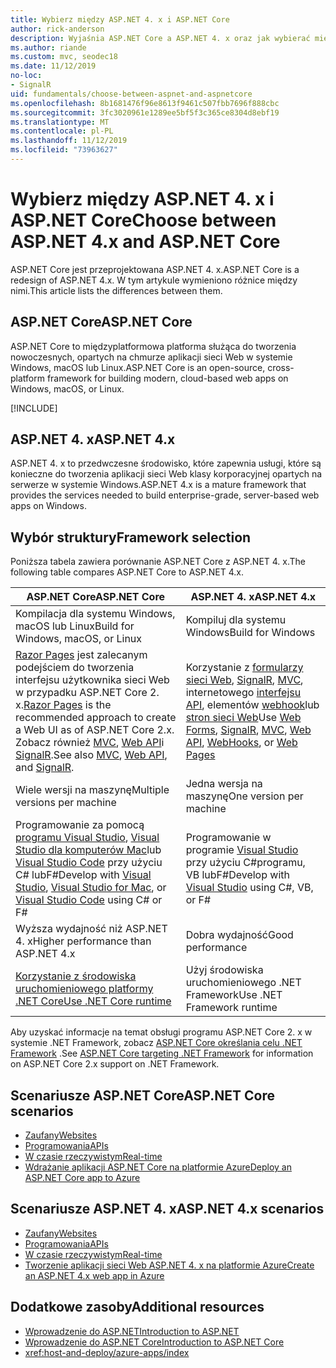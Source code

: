 ```yaml
---
title: Wybierz między ASP.NET 4. x i ASP.NET Core
author: rick-anderson
description: Wyjaśnia ASP.NET Core a ASP.NET 4. x oraz jak wybierać między nimi.
ms.author: riande
ms.custom: mvc, seodec18
ms.date: 11/12/2019
no-loc:
- SignalR
uid: fundamentals/choose-between-aspnet-and-aspnetcore
ms.openlocfilehash: 8b1681476f96e8613f9461c507fbb7696f888cbc
ms.sourcegitcommit: 3fc3020961e1289ee5bf5f3c365ce8304d8ebf19
ms.translationtype: MT
ms.contentlocale: pl-PL
ms.lasthandoff: 11/12/2019
ms.locfileid: "73963627"
---
```

# <a name="choose-between-aspnet-4x-and-aspnet-core"></a><span data-ttu-id="96b6c-103">Wybierz między ASP.NET 4. x i ASP.NET Core</span><span class="sxs-lookup"><span data-stu-id="96b6c-103">Choose between ASP.NET 4.x and ASP.NET Core</span></span>

<span data-ttu-id="96b6c-104">ASP.NET Core jest przeprojektowana ASP.NET 4. x.</span><span class="sxs-lookup"><span data-stu-id="96b6c-104">ASP.NET Core is a redesign of ASP.NET 4.x.</span></span> <span data-ttu-id="96b6c-105">W tym artykule wymieniono różnice między nimi.</span><span class="sxs-lookup"><span data-stu-id="96b6c-105">This article lists the differences between them.</span></span>

## <a name="aspnet-core"></a><span data-ttu-id="96b6c-106">ASP.NET Core</span><span class="sxs-lookup"><span data-stu-id="96b6c-106">ASP.NET Core</span></span>

<span data-ttu-id="96b6c-107">ASP.NET Core to międzyplatformowa platforma służąca do tworzenia nowoczesnych, opartych na chmurze aplikacji sieci Web w systemie Windows, macOS lub Linux.</span><span class="sxs-lookup"><span data-stu-id="96b6c-107">ASP.NET Core is an open-source, cross-platform framework for building modern, cloud-based web apps on Windows, macOS, or Linux.</span></span>

[!INCLUDE[](~/includes/benefits.md)]

## <a name="aspnet-4x"></a><span data-ttu-id="96b6c-108">ASP.NET 4. x</span><span class="sxs-lookup"><span data-stu-id="96b6c-108">ASP.NET 4.x</span></span>

<span data-ttu-id="96b6c-109">ASP.NET 4. x to przedwczesne środowisko, które zapewnia usługi, które są konieczne do tworzenia aplikacji sieci Web klasy korporacyjnej opartych na serwerze w systemie Windows.</span><span class="sxs-lookup"><span data-stu-id="96b6c-109">ASP.NET 4.x is a mature framework that provides the services needed to build enterprise-grade, server-based web apps on Windows.</span></span>

## <a name="framework-selection"></a><span data-ttu-id="96b6c-110">Wybór struktury</span><span class="sxs-lookup"><span data-stu-id="96b6c-110">Framework selection</span></span>

<span data-ttu-id="96b6c-111">Poniższa tabela zawiera porównanie ASP.NET Core z ASP.NET 4. x.</span><span class="sxs-lookup"><span data-stu-id="96b6c-111">The following table compares ASP.NET Core to ASP.NET 4.x.</span></span>

| <span data-ttu-id="96b6c-112">ASP.NET Core</span><span class="sxs-lookup"><span data-stu-id="96b6c-112">ASP.NET Core</span></span> | <span data-ttu-id="96b6c-113">ASP.NET 4. x</span><span class="sxs-lookup"><span data-stu-id="96b6c-113">ASP.NET 4.x</span></span> |
|---|---|
|<span data-ttu-id="96b6c-114">Kompilacja dla systemu Windows, macOS lub Linux</span><span class="sxs-lookup"><span data-stu-id="96b6c-114">Build for Windows, macOS, or Linux</span></span>|<span data-ttu-id="96b6c-115">Kompiluj dla systemu Windows</span><span class="sxs-lookup"><span data-stu-id="96b6c-115">Build for Windows</span></span>|
|<span data-ttu-id="96b6c-116">[Razor Pages](xref:razor-pages/index) jest zalecanym podejściem do tworzenia interfejsu użytkownika sieci Web w przypadku ASP.NET Core 2. x.</span><span class="sxs-lookup"><span data-stu-id="96b6c-116">[Razor Pages](xref:razor-pages/index) is the recommended approach to create a Web UI as of ASP.NET Core 2.x.</span></span> <span data-ttu-id="96b6c-117">Zobacz również [MVC](xref:mvc/overview), [Web API](xref:tutorials/first-web-api)i [SignalR](xref:signalr/introduction).</span><span class="sxs-lookup"><span data-stu-id="96b6c-117">See also [MVC](xref:mvc/overview), [Web API](xref:tutorials/first-web-api), and [SignalR](xref:signalr/introduction).</span></span>|<span data-ttu-id="96b6c-118">Korzystanie z [formularzy sieci Web](/aspnet/web-forms), [SignalR](/aspnet/signalr), [MVC](/aspnet/mvc), internetowego [interfejsu API](/aspnet/web-api/), elementów [webhook](/aspnet/webhooks/)lub [stron sieci Web](/aspnet/web-pages)</span><span class="sxs-lookup"><span data-stu-id="96b6c-118">Use [Web Forms](/aspnet/web-forms), [SignalR](/aspnet/signalr), [MVC](/aspnet/mvc), [Web API](/aspnet/web-api/), [WebHooks](/aspnet/webhooks/), or [Web Pages](/aspnet/web-pages)</span></span>|
|<span data-ttu-id="96b6c-119">Wiele wersji na maszynę</span><span class="sxs-lookup"><span data-stu-id="96b6c-119">Multiple versions per machine</span></span>|<span data-ttu-id="96b6c-120">Jedna wersja na maszynę</span><span class="sxs-lookup"><span data-stu-id="96b6c-120">One version per machine</span></span>|
|<span data-ttu-id="96b6c-121">Programowanie za pomocą [programu Visual Studio](https://visualstudio.microsoft.com/vs/), [Visual Studio dla komputerów Mac](https://visualstudio.microsoft.com/vs/mac/)lub [Visual Studio Code](https://code.visualstudio.com/) przy użyciu C# lubF#</span><span class="sxs-lookup"><span data-stu-id="96b6c-121">Develop with [Visual Studio](https://visualstudio.microsoft.com/vs/), [Visual Studio for Mac](https://visualstudio.microsoft.com/vs/mac/), or [Visual Studio Code](https://code.visualstudio.com/) using C# or F#</span></span>|<span data-ttu-id="96b6c-122">Programowanie w programie [Visual Studio](https://visualstudio.microsoft.com/vs/) przy użyciu C#programu, VB lubF#</span><span class="sxs-lookup"><span data-stu-id="96b6c-122">Develop with [Visual Studio](https://visualstudio.microsoft.com/vs/) using C#, VB, or F#</span></span>|
|<span data-ttu-id="96b6c-123">Wyższa wydajność niż ASP.NET 4. x</span><span class="sxs-lookup"><span data-stu-id="96b6c-123">Higher performance than ASP.NET 4.x</span></span>|<span data-ttu-id="96b6c-124">Dobra wydajność</span><span class="sxs-lookup"><span data-stu-id="96b6c-124">Good performance</span></span>|
|[<span data-ttu-id="96b6c-125">Korzystanie z środowiska uruchomieniowego platformy .NET Core</span><span class="sxs-lookup"><span data-stu-id="96b6c-125">Use .NET Core runtime</span></span>](/dotnet/standard/choosing-core-framework-server)|<span data-ttu-id="96b6c-126">Użyj środowiska uruchomieniowego .NET Framework</span><span class="sxs-lookup"><span data-stu-id="96b6c-126">Use .NET Framework runtime</span></span>|

<span data-ttu-id="96b6c-127">Aby uzyskać informacje na temat obsługi programu ASP.NET Core 2. x w systemie .NET Framework, zobacz [ASP.NET Core określania celu .NET Framework](xref:index#target-framework) .</span><span class="sxs-lookup"><span data-stu-id="96b6c-127">See [ASP.NET Core targeting .NET Framework](xref:index#target-framework) for information on ASP.NET Core 2.x support on .NET Framework.</span></span>

## <a name="aspnet-core-scenarios"></a><span data-ttu-id="96b6c-128">Scenariusze ASP.NET Core</span><span class="sxs-lookup"><span data-stu-id="96b6c-128">ASP.NET Core scenarios</span></span>

* [<span data-ttu-id="96b6c-129">Zaufany</span><span class="sxs-lookup"><span data-stu-id="96b6c-129">Websites</span></span>](xref:tutorials/first-mvc-app/index)
* [<span data-ttu-id="96b6c-130">Programowania</span><span class="sxs-lookup"><span data-stu-id="96b6c-130">APIs</span></span>](xref:tutorials/first-web-api)
* [<span data-ttu-id="96b6c-131">W czasie rzeczywistym</span><span class="sxs-lookup"><span data-stu-id="96b6c-131">Real-time</span></span>](xref:signalr/index)
* [<span data-ttu-id="96b6c-132">Wdrażanie aplikacji ASP.NET Core na platformie Azure</span><span class="sxs-lookup"><span data-stu-id="96b6c-132">Deploy an ASP.NET Core app to Azure</span></span>](/azure/app-service/app-service-web-get-started-dotnet)

## <a name="aspnet-4x-scenarios"></a><span data-ttu-id="96b6c-133">Scenariusze ASP.NET 4. x</span><span class="sxs-lookup"><span data-stu-id="96b6c-133">ASP.NET 4.x scenarios</span></span>

* [<span data-ttu-id="96b6c-134">Zaufany</span><span class="sxs-lookup"><span data-stu-id="96b6c-134">Websites</span></span>](/aspnet/mvc)
* [<span data-ttu-id="96b6c-135">Programowania</span><span class="sxs-lookup"><span data-stu-id="96b6c-135">APIs</span></span>](/aspnet/web-api)
* [<span data-ttu-id="96b6c-136">W czasie rzeczywistym</span><span class="sxs-lookup"><span data-stu-id="96b6c-136">Real-time</span></span>](/aspnet/signalr)
* [<span data-ttu-id="96b6c-137">Tworzenie aplikacji sieci Web ASP.NET 4. x na platformie Azure</span><span class="sxs-lookup"><span data-stu-id="96b6c-137">Create an ASP.NET 4.x web app in Azure</span></span>](/azure/app-service/app-service-web-get-started-dotnet-framework)

## <a name="additional-resources"></a><span data-ttu-id="96b6c-138">Dodatkowe zasoby</span><span class="sxs-lookup"><span data-stu-id="96b6c-138">Additional resources</span></span>

* [<span data-ttu-id="96b6c-139">Wprowadzenie do ASP.NET</span><span class="sxs-lookup"><span data-stu-id="96b6c-139">Introduction to ASP.NET</span></span>](/aspnet/overview)
* [<span data-ttu-id="96b6c-140">Wprowadzenie do ASP.NET Core</span><span class="sxs-lookup"><span data-stu-id="96b6c-140">Introduction to ASP.NET Core</span></span>](xref:index)
* <xref:host-and-deploy/azure-apps/index>
